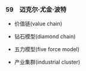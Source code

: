 ### 59　迈克尔·尤金·波特

-   价值链(value chain)
    
-   钻石模型(diamond chain)
    
-   五力模型(five force model)
    
-   产业集群(industrial cluster)